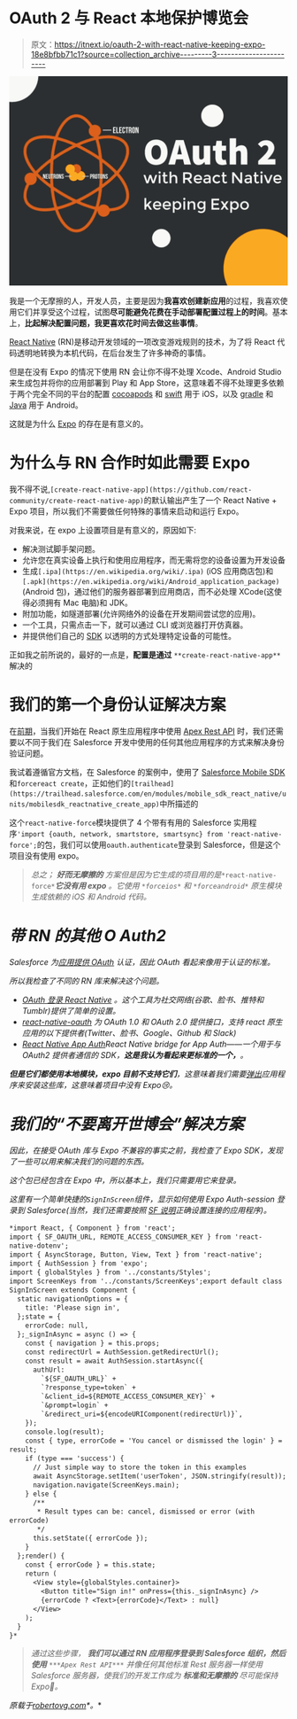 # OAuth 2 与 React 本地保护博览会

> 原文：<https://itnext.io/oauth-2-with-react-native-keeping-expo-18e8bfbb71c1?source=collection_archive---------3----------------------->

![](img/9e12bcbc3b2fce1e6c12cf2ffdbcb52a.png)

我是一个无摩擦的人，开发人员，主要是因为**我喜欢创建新应用**的过程，我喜欢使用它们并享受这个过程，试图**尽可能避免花费在手动部署配置过程上的时间**。基本上，**比起解决配置问题，我更喜欢花时间去做这些事情**。

[React Native](https://facebook.github.io/react-native/) (RN)是移动开发领域的一项改变游戏规则的技术，为了将 React 代码透明地转换为本机代码，在后台发生了许多神奇的事情。

但是在没有 Expo 的情况下使用 RN 会让你不得不处理 Xcode、Android Studio 来生成包并将你的应用部署到 Play 和 App Store，这意味着不得不处理更多依赖于两个完全不同的平台的配置 [cocoapods](https://cocoapods.org/) 和 [swift](https://developer.apple.com/swift/) 用于 iOS，以及 [gradle](https://gradle.org/) 和 [Java](https://java.com/en/) 用于 Android。

这就是为什么 [Expo](https://expo.io/) 的存在是有意义的。

# 为什么与 RN 合作时如此需要 Expo

我不得不说,`[create-react-native-app](https://github.com/react-community/create-react-native-app)`的默认输出产生了一个 React Native + Expo 项目，所以我们不需要做任何特殊的事情来启动和运行 Expo。

对我来说，在 expo 上设置项目是有意义的，原因如下:

*   解决测试脚手架问题。
*   允许您在真实设备上执行和使用应用程序，而无需将您的设备设置为开发设备
*   生成`[.ipa](https://en.wikipedia.org/wiki/.ipa)` (iOS 应用商店包)和`[.apk](https://en.wikipedia.org/wiki/Android_application_package)` (Android 包)，通过他们的服务器部署到应用商店，而不必处理 XCode(这使得必须拥有 Mac 电脑)和 JDK。
*   附加功能，如隧道部署(允许网络外的设备在开发期间尝试您的应用)。
*   一个工具，只需点击一下，就可以通过 CLI 或浏览器打开仿真器。
*   并提供他们自己的 [SDK](https://docs.expo.io/versions/latest/sdk) 以透明的方式处理特定设备的可能性。

正如我之前所说的，最好的一点是，**配置是通过** `**create-react-native-app**`解决的

# 我们的第一个身份认证解决方案

在[前期](https://www.precursive.com/)，当我们开始在 React 原生应用程序中使用 [Apex Rest API](https://developer.salesforce.com/docs/atlas.en-us.apexcode.meta/apexcode/apex_rest_intro.htm) 时，我们还需要以不同于我们在 Salesforce 开发中使用的任何其他应用程序的方式来解决身份验证问题。

我试着遵循官方文档，在 Salesforce 的案例中，使用了 [Salesforce Mobile SDK](https://developer.salesforce.com/developer-centers/mobile) 和`forcereact create`，正如他们的`[trailhead](https://trailhead.salesforce.com/en/modules/mobile_sdk_react_native/units/mobilesdk_reactnative_create_app)`中所描述的

这个`react-native-force`模块提供了 4 个带有有用的 Salesforce 实用程序`'import {oauth, network, smartstore, smartsync} from 'react-native-force';`的包，我们可以使用`oauth.authenticate`登录到 Salesforce，但是这个项目没有使用 expo。

> *总之；* ***好而无摩擦的*** *方案但是因为它生成的项目用的是*`*react-native-force*`****它没有用 expo*** *。它使用* `*forceios*` *和* `*forceandroid*` *原生模块生成依赖的 iOS 和 Android 代码。**

# *带 RN 的其他 O Auth2*

*Salesforce 为[应用提供 OAuth](https://help.salesforce.com/articleView?id=remoteaccess_authenticate.htm) 认证，因此 OAuth 看起来像用于认证的标准。*

*所以我检查了不同的 RN 库来解决这个问题。*

*   *[OAuth 登录 React Native](https://github.com/adamjmcgrath/react-native-simple-auth) 。这个工具为社交网络(谷歌、脸书、推特和 Tumblr)提供了简单的设置。*
*   *[react-native-oauth](https://github.com/fullstackreact/react-native-oauth) 为 OAuth 1.0 和 OAuth 2.0 提供接口，支持 react 原生应用的以下提供者(Twitter、脸书、Google、Github 和 Slack)*
*   *[React Native App Auth](https://github.com/FormidableLabs/react-native-app-auth)React Native bridge for App Auth——一个用于与 OAuth2 提供者通信的 SDK，**这是我认为看起来更标准的一个，**。*

***但是它们都使用本地模块，expo 目前不支持它们**，这意味着我们需要[弹出](https://docs.expo.io/versions/latest/expokit/eject)应用程序来安装这些库，这意味着项目中没有 Expo😢。*

# *我们的“不要离开世博会”解决方案*

*因此，在接受 OAuth 库与 Expo 不兼容的事实之前，我检查了 Expo SDK，发现了一些可以用来解决我们的问题的东西。*

*这个包已经包含在 Expo 中，所以基本上，我们只需要用它来登录。*

*这里有一个简单快捷的`SignInScreen`组件，显示如何使用 Expo Auth-session 登录到 Salesforce(当然，我们还需要按照 [SF 说明](https://developer.salesforce.com/page/Connected_Apps)正确设置连接的应用程序)。*

```
*import React, { Component } from 'react';
import { SF_OAUTH_URL, REMOTE_ACCESS_CONSUMER_KEY } from 'react-native-dotenv';
import { AsyncStorage, Button, View, Text } from 'react-native';
import { AuthSession } from 'expo';
import { globalStyles } from '../constants/Styles';
import ScreenKeys from '../constants/ScreenKeys';export default class SignInScreen extends Component {
  static navigationOptions = {
    title: 'Please sign in',
  };state = {
    errorCode: null,
  };_signInAsync = async () => {
    const { navigation } = this.props;
    const redirectUrl = AuthSession.getRedirectUrl();
    const result = await AuthSession.startAsync({
      authUrl:
        `${SF_OAUTH_URL}` +
        `?response_type=token` +
        `&client_id=${REMOTE_ACCESS_CONSUMER_KEY}` +
        `&prompt=login` +
        `&redirect_uri=${encodeURIComponent(redirectUrl)}`,
    });
    console.log(result);
    const { type, errorCode = 'You cancel or dismissed the login' } = result;
    if (type === 'success') {
      // Just simple way to store the token in this examples
      await AsyncStorage.setItem('userToken', JSON.stringify(result));
      navigation.navigate(ScreenKeys.main);
    } else {
      /**
       * Result types can be: cancel, dismissed or error (with errorCode)
       */
      this.setState({ errorCode });
    }
  };render() {
    const { errorCode } = this.state;
    return (
      <View style={globalStyles.container}>
        <Button title="Sign in!" onPress={this._signInAsync} />
        {errorCode ? <Text>{errorCode}</Text> : null}
      </View>
    );
  }
}*
```

> **通过这些步骤，* ***我们可以通过 RN 应用程序登录到 Salesforce 组织，然后使用*** `***Apex Rest API***` *并像任何其他标准 Rest 服务器一样使用 Salesforce 服务器，使我们的开发工作成为* ***标准和无摩擦的*** *尽可能保持 Expo🚀。**

**原载于*[*robertovg.com*](https://robertovg.com/blog/o-auth-2-with-react-native-keeping-expo)*。**